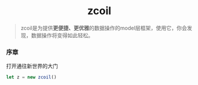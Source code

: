 <h1 align="center">zcoil</center></h3>

>zcoil是为提供<strong>更便捷、更优雅</strong>的数据操作的model层框架，使用它，你会发现，数据操作将变得如此轻松。

<h3>序章</h3>
<p>打开通往新世界的大门</p>
 

```javascript
let z = new zcoil()
```
